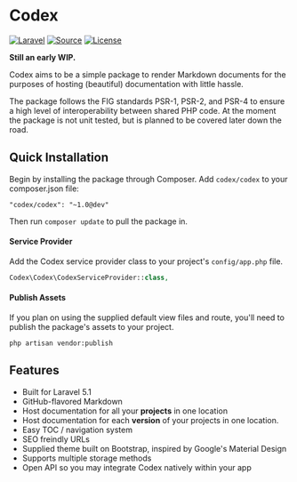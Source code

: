 Codex
=====
[![Laravel](https://img.shields.io/badge/Laravel-5.1-orange.svg?style=flat-square)](http://laravel.com)
[![Source](http://img.shields.io/badge/source-codex--project/codex-blue.svg?style=flat-square)](https://github.com/codex-project/codex)
[![License](http://img.shields.io/badge/license-MIT-brightgreen.svg?style=flat-square)](https://tldrlegal.com/license/mit-license)

**Still an early WIP.**

Codex aims to be a simple package to render Markdown documents for the purposes of hosting (beautiful) documentation with little hassle.

The package follows the FIG standards PSR-1, PSR-2, and PSR-4 to ensure a high level of interoperability between shared PHP code. At the moment the package is not unit tested, but is planned to be covered later down the road.

Quick Installation
------------------
Begin by installing the package through Composer. Add `codex/codex` to your composer.json file:

```
"codex/codex": "~1.0@dev"
```

Then run `composer update` to pull the package in.

#### Service Provider
Add the Codex service provider class to your project's `config/app.php` file.

```php
Codex\Codex\CodexServiceProvider::class,
```

#### Publish Assets
If you plan on using the supplied default view files and route, you'll need to publish the package's assets to your project.

```
php artisan vendor:publish
```

Features
--------
- Built for Laravel 5.1
- GitHub-flavored Markdown
- Host documentation for all your **projects** in one location
- Host documentation for each **version** of your projects in one location.
- Easy TOC / navigation system
- SEO freindly URLs
- Supplied theme built on Bootstrap, inspired by Google's Material Design
- Supports multiple storage methods
- Open API so you may integrate Codex natively within your app